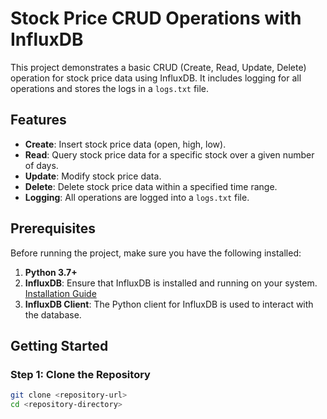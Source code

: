 # Stock Price CRUD Operations with InfluxDB

This project demonstrates a basic CRUD (Create, Read, Update, Delete) operation for stock price data using InfluxDB. It includes logging for all operations and stores the logs in a `logs.txt` file.

## Features

- **Create**: Insert stock price data (open, high, low).
- **Read**: Query stock price data for a specific stock over a given number of days.
- **Update**: Modify stock price data.
- **Delete**: Delete stock price data within a specified time range.
- **Logging**: All operations are logged into a `logs.txt` file.

## Prerequisites

Before running the project, make sure you have the following installed:

1. **Python 3.7+**
2. **InfluxDB**: Ensure that InfluxDB is installed and running on your system. [Installation Guide](https://docs.influxdata.com/influxdb/v2.0/install/)
3. **InfluxDB Client**: The Python client for InfluxDB is used to interact with the database.

## Getting Started

### Step 1: Clone the Repository

```bash
git clone <repository-url>
cd <repository-directory>

